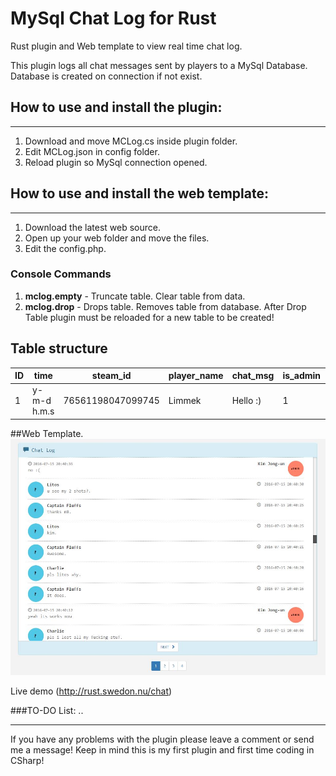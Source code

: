 # MySql Chat Log for Rust
Rust plugin and Web template to view real time chat log.


This plugin logs all chat messages sent by players to a MySql Database.
Database is created on connection if not exist.


## How to use and install the plugin:
------
1. Download and move MCLog.cs inside plugin folder.
2. Edit MCLog.json in config folder.
3. Reload plugin so MySql connection opened.

## How to use and install the web template:
------
1. Download the latest web source.
2. Open up your web folder and move the files.
3. Edit the config.php.


### Console Commands
1. **mclog.empty** - Truncate table. Clear table from data.
2. **mclog.drop** - Drops table. Removes table from database.
After Drop Table plugin must be reloaded for a new table to be created!


## Table structure
| ID |     time    |      steam_id     | player_name | chat_msg | is_admin | player_ip |
|----|-------------|-------------------|-------------|----------|----------|-----------|
| 1  | y-m-d h.m.s | 76561198047099745 |    Limmek   | Hello :) |     1    | 127.0.0.1 |


##Web Template.
![IMAGE ALT TEXT HERE](https://raw.githubusercontent.com/Limmek/MySql-Chat-Log-for-Rust/master/template_image.jpg)

Live demo (http://rust.swedon.nu/chat)


###TO-DO List:
..


------
If you have any problems with the plugin please leave a comment or send me a message!
Keep in mind this is my first plugin and first time coding in CSharp!
